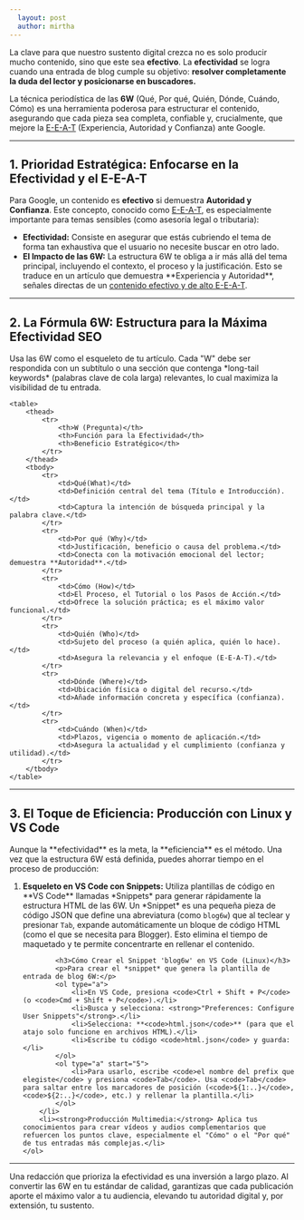 ```yaml
---
  layout: post
  author: mirtha
---
```



<p>La clave para que nuestro sustento digital crezca no es solo producir mucho contenido, sino que este sea <b>efectivo</b>. La <b>efectividad</b> se logra cuando una entrada de blog cumple su objetivo: <b>resolver completamente la duda del lector y posicionarse en buscadores.</b></p>
<p>La técnica periodística de las <b>6W</b> (Qué, Por qué, Quién, Dónde, Cuándo, Cómo) es una herramienta poderosa para estructurar el contenido, asegurando que cada pieza sea completa, confiable y, crucialmente, que mejore la <a href="https://developers.google.com/search/docs/fundamentals/creating-helpful-content?hl=es" target="_blank">E-E-A-T</a> (Experiencia, Autoridad y Confianza) ante Google.</p>


<hr />

<section id="que-es-efectividad-y-eeat">
    <h2>1. Prioridad Estratégica: Enfocarse en la Efectividad y el E-E-A-T</h2>
    <p>Para Google, un contenido es <b>efectivo</b> si demuestra <b>Autoridad y Confianza</b>. Este concepto, conocido como <a href="https://stairwaycl.blogspot.com/2025/10/e-e-t-la-estrategia-seo-para-la.html" target="_blank">E-E-A-T</a>, es especialmente importante para temas sensibles (como asesoría legal o tributaria):</p>
    <ul>
        <li><strong>Efectividad:</strong> Consiste en asegurar que estás cubriendo el tema de forma tan exhaustiva que el usuario no necesite buscar en otro lado.</li>
        <li><strong>El Impacto de las 6W:</strong> La estructura 6W te obliga a ir más allá del tema principal, incluyendo el contexto, el proceso y la justificación. Esto se traduce en un artículo que demuestra **Experiencia y Autoridad**, señales directas de un <a href="https://developers.google.com/search/docs/fundamentals/creating-helpful-content?hl=es">contenido efectivo y de alto E-E-A-T</a>.</li>
    </ul>
</section>

<hr />

<section id="las-6w-como-plantilla">
    <h2>2. La Fórmula 6W: Estructura para la Máxima Efectividad SEO</h2>
    <p>Usa las 6W como el esqueleto de tu artículo. Cada "W" debe ser respondida con un subtítulo o una sección que contenga *long-tail keywords* (palabras clave de cola larga) relevantes, lo cual maximiza la visibilidad de tu entrada.</p>

    <table>
        <thead>
            <tr>
                <th>W (Pregunta)</th>
                <th>Función para la Efectividad</th>
                <th>Beneficio Estratégico</th>
            </tr>
        </thead>
        <tbody>
            <tr>
                <td>Qué(What)</td>
                <td>Definición central del tema (Título e Introducción).</td>
                <td>Captura la intención de búsqueda principal y la palabra clave.</td>
            </tr>
            <tr>
                <td>Por qué (Why)</td>
                <td>Justificación, beneficio o causa del problema.</td>
                <td>Conecta con la motivación emocional del lector; demuestra **Autoridad**.</td>
            </tr>
            <tr>
                <td>Cómo (How)</td>
                <td>El Proceso, el Tutorial o los Pasos de Acción.</td>
                <td>Ofrece la solución práctica; es el máximo valor funcional.</td>
            </tr>
            <tr>
                <td>Quién (Who)</td>
                <td>Sujeto del proceso (a quién aplica, quién lo hace).</td>
                <td>Asegura la relevancia y el enfoque (E-E-A-T).</td>
            </tr>
            <tr>
                <td>Dónde (Where)</td>
                <td>Ubicación física o digital del recurso.</td>
                <td>Añade información concreta y específica (confianza).</td>
            </tr>
            <tr>
                <td>Cuándo (When)</td>
                <td>Plazos, vigencia o momento de aplicación.</td>
                <td>Asegura la actualidad y el cumplimiento (confianza y utilidad).</td>
            </tr>
        </tbody>
    </table>
</section>

<hr />

<section id="metodo-rapido-produccion">
    <h2>3. El Toque de Eficiencia: Producción con Linux y VS Code</h2>
    <p>Aunque la **efectividad** es la meta, la **eficiencia** es el método. Una vez que la estructura 6W está definida, puedes ahorrar tiempo en el proceso de producción:</p>
    <ol>
        <li>
            <strong>Esqueleto en VS Code con Snippets:</strong> Utiliza plantillas de código en **VS Code** llamadas *Snippets* para generar rápidamente la estructura HTML de las 6W. Un *Snippet* es una pequeña pieza de código JSON que define una abreviatura (como <code>blog6w</code>) que al teclear y presionar <code>Tab</code>, expande automáticamente un bloque de código HTML (como el que se necesita para Blogger). Esto elimina el tiempo de maquetado y te permite concentrarte en rellenar el contenido.

            <h3>Cómo Crear el Snippet 'blog6w' en VS Code (Linux)</h3>
            <p>Para crear el *snippet* que genera la plantilla de entrada de blog 6W:</p>
            <ol type="a">
                <li>En VS Code, presiona <code>Ctrl + Shift + P</code> (o <code>Cmd + Shift + P</code>).</li>
                <li>Busca y selecciona: <strong>"Preferences: Configure User Snippets"</strong>.</li>
                <li>Selecciona: **<code>html.json</code>** (para que el atajo solo funcione en archivos HTML).</li>
                <li>Escribe tu código <code>html.json</code> y guarda:</li>
            </ol>
            <ol type="a" start="5">
                <li>Para usarlo, escribe <code>el nombre del prefix que elegiste</code> y presiona <code>Tab</code>. Usa <code>Tab</code> para saltar entre los marcadores de posición (<code>${1:..}</code>, <code>${2:..}</code>, etc.) y rellenar la plantilla.</li>
            </ol>
        </li>
        <li><strong>Producción Multimedia:</strong> Aplica tus conocimientos para crear vídeos y audios complementarios que refuercen los puntos clave, especialmente el "Cómo" o el "Por qué" de tus entradas más complejas.</li>
    </ol>
</section>

<hr />

<section id="conclusion">
    <p>Una redacción que prioriza la efectividad es una inversión a largo plazo. Al convertir las 6W en tu estándar de calidad, garantizas que cada publicación aporte el máximo valor a tu audiencia, elevando tu autoridad digital y, por extensión, tu sustento.</p>
</section>
